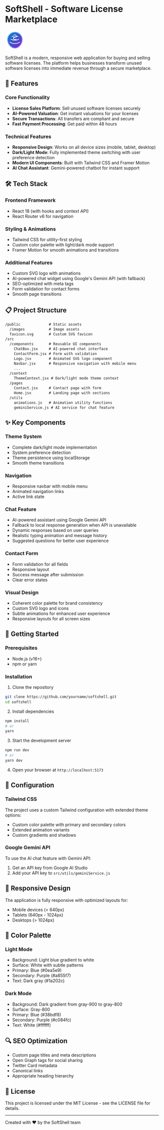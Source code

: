 # SoftShell - Software License Marketplace

![SoftShell Logo](public/favicon.svg)

SoftShell is a modern, responsive web application for buying and selling software licenses. The platform helps businesses transform unused software licenses into immediate revenue through a secure marketplace.

## 🌟 Features

### Core Functionality
- **License Sales Platform**: Sell unused software licenses securely
- **AI-Powered Valuation**: Get instant valuations for your licenses
- **Secure Transactions**: All transfers are compliant and secure
- **Fast Payment Processing**: Get paid within 48 hours

### Technical Features
- **Responsive Design**: Works on all device sizes (mobile, tablet, desktop)
- **Dark/Light Mode**: Fully implemented theme switching with user preference detection
- **Modern UI Components**: Built with Tailwind CSS and Framer Motion
- **AI Chat Assistant**: Gemini-powered chatbot for instant support

## 🛠️ Tech Stack

### Frontend Framework
- React 18 (with hooks and context API)
- React Router v6 for navigation

### Styling & Animations
- Tailwind CSS for utility-first styling
- Custom color palette with light/dark mode support
- Framer Motion for smooth animations and transitions

### Additional Features
- Custom SVG logo with animations
- AI-powered chat widget using Google's Gemini API (with fallback)
- SEO-optimized with meta tags
- Form validation for contact forms
- Smooth page transitions

## 📋 Project Structure

```
/public             # Static assets
  /images           # Image assets
  favicon.svg       # Custom SVG favicon
/src
  /components       # Reusable UI components
    ChatBox.jsx     # AI-powered chat interface
    ContactForm.jsx # Form with validation
    Logo.jsx        # Animated SVG logo component
    Navbar.jsx      # Responsive navigation with mobile menu
    ...
  /context
    ThemeContext.jsx # Dark/light mode theme context
  /pages
    Contact.jsx     # Contact page with form
    Home.jsx        # Landing page with sections
  /utils
    animations.js   # Animation utility functions
    geminiService.js # AI service for chat feature
```

## ✨ Key Components

### Theme System
- Complete dark/light mode implementation
- System preference detection
- Theme persistence using localStorage
- Smooth theme transitions

### Navigation
- Responsive navbar with mobile menu
- Animated navigation links
- Active link state

### Chat Feature
- AI-powered assistant using Google Gemini API
- Fallback to local response generation when API is unavailable
- Dynamic responses based on user queries
- Realistic typing animation and message history
- Suggested questions for better user experience

### Contact Form
- Form validation for all fields
- Responsive layout
- Success message after submission
- Clear error states

### Visual Design
- Coherent color palette for brand consistency
- Custom SVG logo and icons
- Subtle animations for enhanced user experience
- Responsive layouts for all screen sizes

## 🚀 Getting Started

### Prerequisites
- Node.js (v16+)
- npm or yarn

### Installation

1. Clone the repository
```bash
git clone https://github.com/yourname/softshell.git
cd softshell
```

2. Install dependencies
```bash
npm install
# or
yarn
```

3. Start the development server
```bash
npm run dev
# or
yarn dev
```

4. Open your browser at `http://localhost:5173`

## 🔧 Configuration

### Tailwind CSS
The project uses a custom Tailwind configuration with extended theme options:
- Custom color palette with primary and secondary colors
- Extended animation variants
- Custom gradients and shadows

### Google Gemini API
To use the AI chat feature with Gemini API:
1. Get an API key from Google AI Studio
2. Add your API key to `src/utils/geminiService.js`

## 📱 Responsive Design

The application is fully responsive with optimized layouts for:
- Mobile devices (< 640px)
- Tablets (640px - 1024px)
- Desktops (> 1024px)

## 🎨 Color Palette

### Light Mode
- Background: Light blue gradient to white
- Surface: White with subtle patterns
- Primary: Blue (#0ea5e9)
- Secondary: Purple (#a855f7)
- Text: Dark gray (#1a202c)

### Dark Mode
- Background: Dark gradient from gray-900 to gray-800
- Surface: Gray-800
- Primary: Blue (#38bdf8)
- Secondary: Purple (#c084fc)
- Text: White (#ffffff)

## 🔍 SEO Optimization

- Custom page titles and meta descriptions
- Open Graph tags for social sharing
- Twitter Card metadata
- Canonical links
- Appropriate heading hierarchy

## 📄 License

This project is licensed under the MIT License - see the LICENSE file for details.

---

Created with ❤️ by the SoftShell team

